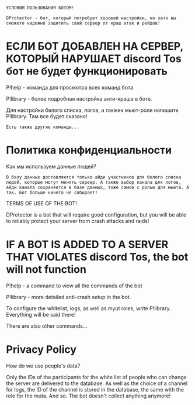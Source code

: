 ```
УСЛОВИЯ ПОЛЬЗОВАНИЯ БОТОМ!

DProtector - бот, который потребует хорошей настройки, но зато вы сможете надежно защитить свой сервер от краш атак и рейдов!
```
# ЕСЛИ БОТ ДОБАВЛЕН НА СЕРВЕР, КОТОРЫЙ НАРУШАЕТ discord Tos бот не будет функционировать

P!help - команда для просмотра всех команд бота

P!library - более подробная настройка анти-краша в боте.


Для настройки белого списка, логов, а такжек мьют-роли напишите P!library. Там все будет сказано!

```
Есть также другие команды...
```
# Политика конфиденциальности

Как мы используем данные людей?
```
В базу данных доставляются только айди участников для белого списка людей, которые могут менять сервер. А также выбор канала для логов, айди канала сохраняется в базе данных, тоже самое с ролью для мьюта. А так. Бот больше ничего не собирает!
```

TERMS OF USE OF THE BOT!

DProtector is a bot that will require good configuration, but you will be able to reliably protect your server from crash attacks and raids!

# IF A BOT IS ADDED TO A SERVER THAT VIOLATES discord Tos, the bot will not function

P!help - a command to view all the commands of the bot

P!library - more detailed anti-crash setup in the bot.


To configure the whitelist, logs, as well as myut roles, write P!library. Everything will be said there!


There are also other commands...

# Privacy Policy

How do we use people's data?

Only the IDs of the participants for the white list of people who can change the server are delivered to the database. As well as the choice of a channel for logs, the ID of the channel is stored in the database, the same with the role for the muta. And so. The bot doesn't collect anything anymore!
